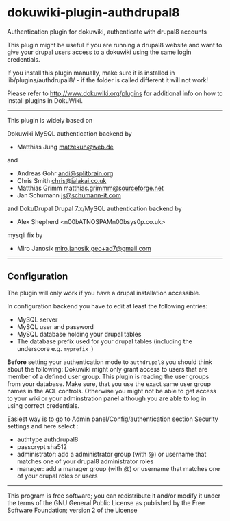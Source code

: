 # dokuwiki-plugin-authdrupal8
Authentication plugin for dokuwiki, authenticate with drupal8 accounts

This plugin might be useful if you are running a drupal8 website and want to give your drupal users access to a dokuwiki using the same login credentials.

If you install this plugin manually, make sure it is installed in
lib/plugins/authdrupal8/ - if the folder is called different it
will not work!

Please refer to http://www.dokuwiki.org/plugins for additional info
on how to install plugins in DokuWiki.

----

This plugin is widely based on

Dokuwiki MySQL authentication backend by
* Matthias Jung <matzekuh@web.de>

and
* Andreas Gohr <andi@splitbrain.org>
* Chris Smith <chris@jalakai.co.uk>
* Matthias Grimm <matthias.grimmm@sourceforge.net>
* Jan Schumann <js@schumann-it.com>

and
DokuDrupal Drupal 7.x/MySQL authentication backend by
* Alex Shepherd <n00bATNOSPAMn00bsys0p.co.uk>

mysqli fix by
* Miro Janosik <miro.janosik.geo+ad7@gmail.com>

----
## Configuration
The plugin will only work if you have a drupal installation accessible.

In configuration backend you have to edit at least the following entries:
* MySQL server
* MySQL user and password
* MySQL database holding your drupal tables
* The database prefix used for your drupal tables (including the underscore e.g. ```myprefix_```)

**Before** setting your authentication mode to ```authdrupal8``` you should think about the following:
Dokuwiki might only grant access to users that are member of a defined user group. This plugin is reading the user groups from your database.
Make sure, that you use the exact same user group names in the ACL controls. Otherwise you might not be able to get access to your wiki or your adminstration panel although you are able to log in using correct credentials.

Easiest way is to go to Admin panel/Config/authentication section Security settings and here select :
* authtype authdrupal8
* passcrypt sha512
* administrator: add a administrator group (with @) or username that matches one of your drupal8 administrator roles
* manager: add a manager group (with @) or username that matches one of your drupal roles or users

----

This program is free software; you can redistribute it and/or modify
it under the terms of the GNU General Public License as published by
the Free Software Foundation; version 2 of the License
